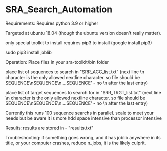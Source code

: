 # SRA_Search_Automation

Requirements:
Requires python 3.9 or higher

Targeted at ubuntu 18.04 (though the ubuntu version doesn't really matter).

only special toolkit to install requires pip3 to install (google install pip3)

sudo pip3 install joblib


Operation:
Place files in your sra-toolkit/bin folder

place list of sequences to search in "SRR_ACC_list.txt" (next line \n character is the only allowed nextline character. so file should be SEQUENCE\nSEQUENCE\n....SEQUENCE' - no \n after the last entry)

place list of target sequences to search for in "SRR_TRGT_list.txt" (next line \n character is the only allowed nextline character. so file should be SEQUENCE\nSEQUENCE\n....SEQUENCE' - no \n after the last entry)

Currently this runs 100 sequence searchs in parallel. scale to meet your needs but be aware it is more hdd space intensive than processor intensive

Results:
results are stored in - "results.txt" 


Troubleshooting: 
if something goes wrong, and it has joblib anywhere in its title, or your computer crashes, reduce n_jobs, it is the likely culprit. 
